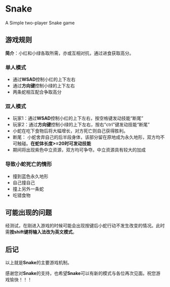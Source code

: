 # Snake

A Simple two-player Snake game

## 游戏规则

**简介**：小红和小绿各取所需，亦或互相对抗，通过进食获取高分。

### 单人模式

- 通过**WSAD**控制小红的上下左右
- 通过**方向键**控制小绿的上下左右
- 两条蛇相互配合争取高分

### 双人模式

- 玩家1：通过**WSAD**控制小红的上下左右，按空格键发动技能“断尾”
- 玩家2：通过**方向键**控制小绿的上下左右，按右“ctrl”键发动技能“断尾”
- 小蛇在吃下食物后将大幅增长，对方死亡则自己获得胜利。
- 断尾： 小蛇舍弃自己的后半段身体，该部分留在原地成为永久地形，双方均不可触碰。**在蛇体长度>=20时可发动技能**
- 期间将出现紫色中立资源，双方均可争夺。中立资源具有较大的加成

### 导致小蛇死亡的情形

- 撞到蓝色永久地形
- 自己撞自己
- 撞上另外一条蛇
- 吃错食物

## 可能出现的问题

经测试，在刚进入游戏的时候可能会出现按键后小蛇行动不发生改变的情况。此时需**按shift键将输入法改为英文模式**。

## 后记

以上就是**Snake**的主要游戏机制。

感谢您对**Snake**的支持，也希望**Snake**可以有新的模式与各位再次见面。祝您游戏愉快！！！
